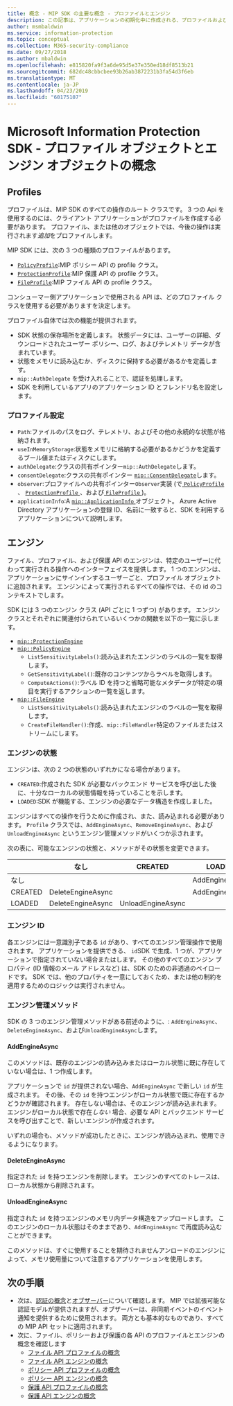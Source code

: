 ```yaml
---
title: 概念 - MIP SDK の主要な概念 - プロファイルとエンジン
description: この記事は、アプリケーションの初期化中に作成される、プロファイルおよびエンジンという主要な SDK の概念を理解するのに役立ちます。
author: msmbaldwin
ms.service: information-protection
ms.topic: conceptual
ms.collection: M365-security-compliance
ms.date: 09/27/2018
ms.author: mbaldwin
ms.openlocfilehash: e815820fa9f3a6de95d5e37e350ed18df8513b21
ms.sourcegitcommit: 682dc48cbbcbee93b26ab3872231b3fa54d3f6eb
ms.translationtype: MT
ms.contentlocale: ja-JP
ms.lasthandoff: 04/23/2019
ms.locfileid: "60175107"
---
```

# <a name="microsoft-information-protection-sdk---profile-and-engine-object-concepts"></a>Microsoft Information Protection SDK - プロファイル オブジェクトとエンジン オブジェクトの概念

## <a name="profiles"></a>Profiles

プロファイルは、MIP SDK のすべての操作のルート クラスです。 3 つの Api を使用するのには、クライアント アプリケーションがプロファイルを作成する必要があります。 プロファイル、または他のオブジェクトでは、今後の操作は実行されます*追加*をプロファイルします。

MIP SDK には、次の 3 つの種類のプロファイルがあります。

- [`PolicyProfile`](reference/class_mip_policyprofile.md):MIP ポリシー API の profile クラス。
- [`ProtectionProfile`](reference/class_mip_protectionprofile.md):MIP 保護 API の profile クラス。
- [`FileProfile`](reference/class_mip_fileprofile.md):MIP ファイル API の profile クラス。

コンシューマー側アプリケーションで使用される API は、どのプロファイル クラスを使用する必要がありますを決定します。

プロファイル自体では次の機能が提供されます。

- SDK 状態の保存場所を定義します。 状態データには、ユーザーの詳細、ダウンロードされたユーザー ポリシー、ログ、およびテレメトリ データが含まれています。
- 状態をメモリに読み込むか、ディスクに保持する必要があるかを定義します。
- `mip::AuthDelegate` を受け入れることで、認証を処理します。
- SDK を利用しているアプリのアプリケーション ID とフレンドリ名を設定します。

### <a name="profile-settings"></a>プロファイル設定

- `Path`:ファイルのパスをログ、テレメトリ、およびその他の永続的な状態が格納されます。
- `useInMemoryStorage`:状態をメモリに格納する必要があるかどうかを定義するブール値またはディスクにします。
- `authDelegate`:クラスの共有ポインター`mip::AuthDelegate`します。 
- `consentDelegate`:クラスの共有ポインター [ `mip::ConsentDelegate`](reference/class_mip_consentdelegate.md)します。 
- `observer`:プロファイルへの共有ポインター`Observer`実装 (で[ `PolicyProfile` ](reference/class_mip_policyprofile_observer.md)、 [ `ProtectionProfile` ](reference/class_mip_protectionprofile_observer.md)、および[ `FileProfile` ](reference/class_mip_fileprofile_observer.md))。
- `applicationInfo`:A [ `mip::ApplicationInfo` ](reference/mip-enums-and-structs.md#structures)オブジェクト。 Azure Active Directory アプリケーションの登録 ID、名前に一致すると、SDK を利用するアプリケーションについて説明します。

## <a name="engines"></a>エンジン

ファイル、プロファイル、および保護 API のエンジンは、特定のユーザーに代わって実行される操作へのインターフェイスを提供します。 1 つのエンジンは、アプリケーションにサインインするユーザーごと、プロファイル オブジェクトに追加されます。 エンジンによって実行されるすべての操作では、その id のコンテキストでします。

SDK には 3 つのエンジン クラス (API ごとに 1 つずつ) があります。 エンジン クラスとそれぞれに関連付けられているいくつかの関数を以下の一覧に示します。

- [`mip::ProtectionEngine`](reference/class_mip_protectionengine.md)
- [`mip::PolicyEngine`](reference/class_mip_policyengine.md)
  - `ListSensitivityLabels()`:読み込まれたエンジンのラベルの一覧を取得します。
  - `GetSensitivityLabel()`:既存のコンテンツからラベルを取得します。
  - `ComputeActions()`:ラベル ID を持つと省略可能なメタデータが特定の項目を実行するアクションの一覧を返します。
- [`mip::FileEngine`](reference/class_mip_fileengine.md)
  - `ListSensitivityLabels()`:読み込まれたエンジンのラベルの一覧を取得します。
  - `CreateFileHandler()`:作成、`mip::FileHandler`特定のファイルまたはストリームにします。

### <a name="engine-states"></a>エンジンの状態

エンジンは、次の 2 つの状態のいずれかになる場合があります。

- `CREATED`:作成された SDK が必要なバックエンド サービスを呼び出した後に、十分なローカルの状態情報を持っていることを示します。
- `LOADED`:SDK が機能する、エンジンの必要なデータ構造を作成しました。

エンジンはすべての操作を行うために作成され、また、読み込まれる必要があります。 `Profile` クラスでは、`AddEngineAsync`、`RemoveEngineAsync`、および `UnloadEngineAsync` というエンジン管理メソッドがいくつか示されます。

次の表に、可能なエンジンの状態と、メソッドがその状態を変更できます。

|         | なし              | CREATED           | LOADED         |
|---------|-------------------|-------------------|----------------|
| なし    |                   |                   | AddEngineAsync |
| CREATED | DeleteEngineAsync |                   | AddEngineAsync |
| LOADED  | DeleteEngineAsync | UnloadEngineAsync |                |

### <a name="engine-id"></a>エンジン ID

各エンジンには一意識別子である `id` があり、すべてのエンジン管理操作で使用されます。 アプリケーションを提供できる、 `id`SDK で生成、1 つが、アプリケーションで指定されていない場合またはします。 その他のすべてのエンジン プロパティ (ID 情報のメール アドレスなど) は、SDK のための非透過のペイロードです。 SDK では、他のプロパティを一意にしておくため、または他の制約を適用するためのロジックは実行されません。

### <a name="engine-management-methods"></a>エンジン管理メソッド

SDK の 3 つのエンジン管理メソッドがある前述のように、: `AddEngineAsync`、 `DeleteEngineAsync`、および`UnloadEngineAsync`します。

#### <a name="addengineasync"></a>AddEngineAsync

このメソッドは、既存のエンジンの読み込みまたはローカル状態に既に存在していない場合は、1 つ作成します。

アプリケーションで `id` が提供されない場合、`AddEngineAsync` で新しい `id` が生成されます。 その後、その `id` を持つエンジンがローカル状態で既に存在するかどうかが確認されます。 存在しない場合は、そのエンジンが読み込まれます。 エンジンがローカル状態で存在*しない* 場合、必要な API とバックエンド サービスを呼び出すことで、新しいエンジンが作成されます。

いずれの場合も、メソッドが成功したときに、エンジンが読み込まれ、使用できるようになります。

#### <a name="deleteengineasync"></a>DeleteEngineAsync

指定された `id` を持つエンジンを削除します。 エンジンのすべてのトレースは、ローカル状態から削除されます。

#### <a name="unloadengineasync"></a>UnloadEngineAsync

指定された `id` を持つエンジンのメモリ内データ構造をアップロードします。 このエンジンのローカル状態はそのままであり、`AddEngineAsync` で再度読み込むことができます。

このメソッドは、すぐに使用することを期待されませんアンロードのエンジンによって、メモリ使用量について注意するアプリケーションを使用します。

## <a name="next-steps"></a>次の手順

- 次は、[認証の概念](concept-authentication-cpp.md)と[オブザーバー](concept-async-observers.md)について確認します。 MIP では拡張可能な認証モデルが提供されますが、オブザーバーは、非同期イベントのイベント通知を提供するために使用されます。 両方とも基本的なものであり、すべての MIP API セットに適用されます。
- 次に、ファイル、ポリシーおよび保護の各 API のプロファイルとエンジンの概念を確認します
  - [ファイル API プロファイルの概念](concept-profile-engine-file-profile-cpp.md)
  - [ファイル API エンジンの概念](concept-profile-engine-file-engine-cpp.md)
  - [ポリシー API プロファイルの概念](concept-profile-engine-file-profile-cpp.md)
  - [ポリシー API エンジンの概念](concept-profile-engine-file-engine-cpp.md)
  - [保護 API プロファイルの概念](concept-profile-engine-file-profile-cpp.md)
  - [保護 API エンジンの概念](concept-profile-engine-file-engine-cpp.md)  
